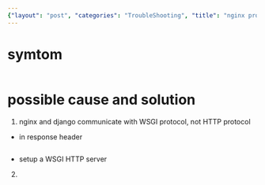 ```yaml
---
{"layout": "post", "categories": "TroubleShooting", "title": "nginx proxy django 502", "feature-img": "assets/img/feature_img.png"}
---
```

# symtom
```

```

# possible cause and solution
1. nginx and django communicate with WSGI protocol, not HTTP protocol
- in response header
```

```
- setup a WSGI HTTP server

2. 
